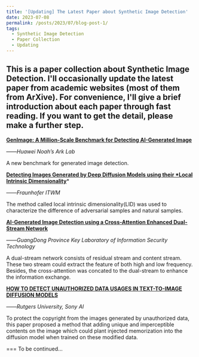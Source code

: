 ```yaml
---
title: '[Updating] The Latest Paper about Synthetic Image Detection'
date: 2023-07-08
permalink: /posts/2023/07/blog-post-1/
tags:
  - Synthetic Image Detection
  - Paper Collection
  - Updating
---
```


This is a paper collection about Synthetic Image Detection. I'll occasionally update the latest paper from academic websites (most of them from ArXive). For convenience, I'll give a brief introduction about each paper through fast reading. If you want to get the detail, please make a further step.
---

**[GenImage: A Million-Scale Benchmark for Detecting AI-Generated Image](https://arxiv.org/abs/2306.08571)** 

——*Huawei Noah’s Ark Lab*

A new benchmark for generated image detection.

**[Detecting Images Generated by Deep Diffusion Models using their *Local Intrinsic Dimensionality](https://arxiv.org/abs/2307.02347)***

——*Fraunhofer ITWM*

The method called local intrinsic dimensionality(LID) was used to characterize the difference of adversarial samples and natural samples.

**[AI-Generated Image Detection using a Cross-Attention Enhanced Dual-Stream Network](https://arxiv.org/abs/2306.07005)**

——*GuangDong Province Key Laboratory of Information Security Technology*

A dual-stream network consists of residual stream and content stream. These two stream could extract the feature of both high and low frequency. Besides, the cross-attention was concated to the dual-stream to enhance the information exchange.

**[HOW TO DETECT UNAUTHORIZED DATA USAGES IN TEXT-TO-IMAGE DIFFUSION MODELS](https://arxiv.org/abs/2307.03108)**

——*Rutgers University, Sony AI*

To protect the copyright from the images generated by unauthorized data, this paper proposed a method that adding unique and imperceptible contents on the image which could plant injected memorization into the diffusion model when trained on these modified data.

===
To be continued...
